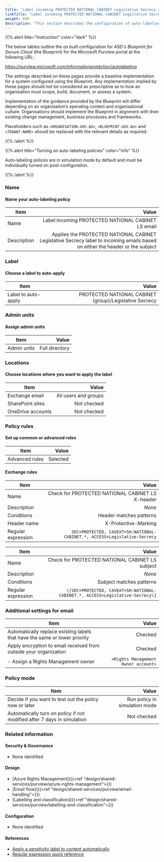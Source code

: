 ```yaml
---
title: "Label incoming PROTECTED NATIONAL CABINET Legislative Secrecy email"
linkTitle: "Label incoming PROTECTED NATIONAL CABINET Legislative Secrecy email"
weight: 090
description: "This section describes the configuration of auto-labeling policies within Microsoft Purview associated with systems built according to guidance in ASD's Blueprint for Secure Cloud."
---
```


{{% alert title="Instruction" color="dark" %}}

The below tables outline the *as built* configuration for ASD's *Blueprint for Secure Cloud* (the Blueprint) for the Microsoft Purview portal at the following URL:

<https://purview.microsoft.com/informationprotection/autolabeling>

The settings described on these pages provide a baseline implementation for a system configured using the Blueprint. Any implementation implied by these pages should not be considered as prescriptive as to how an organisation must scope, build, document, or assess a system.

Implementation of the guidance provided by the Blueprint will differ depending on an organisation’s operating context and organisational culture. Organisations should implement the Blueprint in alignment with their existing change management, business processes and frameworks.

Placeholders such as `<ORGANISATION.GOV.AU>`, `<BLUEPRINT.GOV.AU>` and `<TENANT-NAME>` should be replaced with the relevant details as required.

{{% /alert %}}

{{% alert title="Turning on auto-labeling policies" color="info" %}}

Auto-labeling polices are in simulation mode by default and must be individually turned on post-configuration.

{{% /alert %}}

### Name

#### Name your auto-labeling policy

| Item        |                                                                                                                         Value |
| ----------- | ----------------------------------------------------------------------------------------------------------------------------: |
| Name        |                                                                            Label incoming PROTECTED NATIONAL CABINET LS email |
| Description | Applies the PROTECTED NATIONAL CABINET Legislative Secrecy label to incoming emails based on either the header or the subject |

### Label

#### Choose a label to auto-apply

| Item                |                                                Value |
| ------------------- | ---------------------------------------------------: |
| Label to auto-apply | PROTECTED NATIONAL CABINET (group)/Legislative Secrecy |

### Admin units

#### Assign admin units

| Item        |          Value |
| ----------- | -------------: |
| Admin units | Full directory |

### Locations

#### Choose locations where you want to apply the label

| Item              |                Value |
| ----------------- | -------------------: |
| Exchange email    | All users and groups |
| SharePoint sites  |          Not checked |
| OneDrive accounts |          Not checked |

### Policy rules

#### Set up common or advanced rules

| Item           |    Value |
| -------------- | -------: |
| Advanced rules | Selected |

#### Exchange rules

| Item               |                                                                     Value |
| ------------------ | ------------------------------------------------------------------------: |
| Name               |                          Check for PROTECTED NATIONAL CABINET LS X-header |
| Description        |                                                                    *None* |
| Conditions         |                                                   Header matches patterns |
| Header name        |                                                      X-Protective-Marking |
| Regular expression | `SEC=PROTECTED, CAVEAT=SH:NATIONAL-CABINET.*, ACCESS=Legislative-Secrecy` |

| Item               |                                                                         Value |
| ------------------ | ----------------------------------------------------------------------------: |
| Name               |                               Check for PROTECTED NATIONAL CABINET LS subject |
| Description        |                                                                        *None* |
| Conditions         |                                                      Subject matches patterns |
| Regular expression | `\[SEC=PROTECTED, CAVEAT=SH:NATIONAL-CABINET.*, ACCESS=Legislative-Secrecy\]` |

### Additional settings for email

| Item                                                                       |                               Value |
| -------------------------------------------------------------------------- | ----------------------------------: |
| Automatically replace existing labels that have the same or lower priority |                             Checked |
| Apply encryption to email received from outside your organization          |                             Checked |
| - Assign a Rights Management owner                                         | `<Rights Management Owner account>` |

### Policy mode

| Item                                                                    |                         Value |
| ----------------------------------------------------------------------- | ----------------------------: |
| Decide if you want to test out the policy now or later                  | Run policy in simulation mode |
| Automatically turn on policy if not modified after 7 days in simulation |                   Not checked |

### Related information

#### Security & Governance

- None identified
  
#### Design

- [Azure Rights Management]({{<ref "design/shared-services/purview/azure-rights-management">}})
- [Email flow]({{<ref "design/shared-services/purview/email-handling">}})
- [Labelling and classification]({{<ref "design/shared-services/purview/labelling-and-classification">}})
  
#### Configuration

- None identified

#### References

- [Apply a sensitivity label to content automatically](https://learn.microsoft.com/en-au/purview/apply-sensitivity-label-automatically)
- [Regular expression quick reference](https://learn.microsoft.com/en-au/dotnet/standard/base-types/regular-expression-language-quick-reference)
